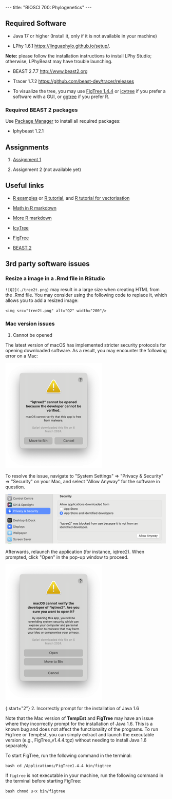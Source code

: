 --- title: "BIOSCI 700: Phylogenetics" ---

## Required Software

- Java 17 or higher (Install it, only if it is not available in your machine)

- LPhy 1.6.1 https://linguaphylo.github.io/setup/.

**Note:** please follow the installation instructions to install LPhy Studio; otherwise, 
LPhyBeast may have trouble launching.

- BEAST 2.7.7  http://www.beast2.org

- Tracer 1.7.2  https://github.com/beast-dev/tracer/releases

-   To visualize the tree, you may use [FigTree 1.4.4](http://tree.bio.ed.ac.uk/software/figtree/)
or [icytree](https://icytree.org) if you prefer a software with a GUI, or
[ggtree](https://bioconductor.org/packages/release/bioc/html/ggtree.html) if you prefer R.

### Required BEAST 2 packages

Use [Package Manager](https://www.beast2.org/managing-packages/) to install all required packages:

- lphybeast 1.2.1



## Assignments

1. [Assignment 1](Assignment1/README.md)

2. Assignment 2 (not available yet)


## Useful links

- [R examples](RExamples.html) or [R tutorial](https://www.w3schools.com/r/), and [R tutorial for
vectorisation](https://sahirbhatnagar.com/biosR/vectorization-apply-and-for-loops.html)

- [Math in R markdown](https://rmd4sci.njtierney.com/math)

- [More R markdown](https://bookdown.org/yihui/rmarkdown/)

- [IcyTree](https://icytree.org)

- [FigTree](https://github.com/rambaut/figtree/releases)

- [BEAST 2](http://www.beast2.org)


## 3rd party software issues

### Resize a image in a .Rmd file in RStudio

`![Q2](./tree2t.png)` may result in a large size when creating HTML from the .Rmd file. You may
consider using the following code to replace it, which allows you to add a resized image:

`<img src="tree2t.png" alt="Q2" width="200"/>`


### Mac version issues

1. Cannot be opened

The latest version of macOS has implemented stricter security protocols for opening downloaded
software. As a result, you may encounter the following error on a Mac:

<img src="MacIqtree2NotOpened.png" alt="Cannotbeopened" width="300"/>

To resolve the issue, navigate to "System Settings" => "Privacy & Security" => "Security" on your
Mac, and select "Allow Anyway" for the software in question.

<img src="MacAllowIqtree2.png" alt="MacAllowIqtree2" width="500"/>

Afterwards, relaunch the application (for instance, iqtree2). When prompted, click "Open" in the
pop-up window to proceed.

<img src="MacRunIqtree2Open.png" alt="MacRunIqtree2Open" width="300"/>


{:start="2"} 2. Incorrectly prompt for the installation of Java 1.6

Note that the Mac version of **TempEst** and **FigTree** may have an issue where they incorrectly
prompt for the installation of Java 1.6. This is a known bug and does not affect the functionality
of the programs. To run FigTree or TempEst, you can simply extract and launch the executable version
(e.g., FigTree_v1.4.4.tgz) without needing to install Java 1.6 separately.

To start FigTree, run the following command in the terminal:

```bash cd /Applications/FigTree1.4.4 bin/figtree ```

If `figtree` is not executable in your machine, run the following command in the terminal before
starting FigTree:

```bash chmod u+x bin/figtree ```




